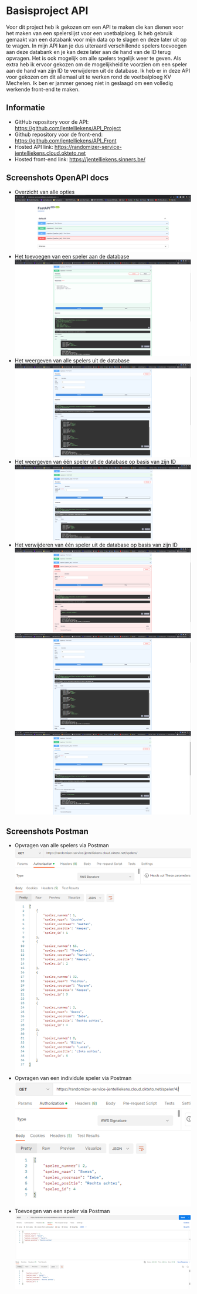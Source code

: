 # Basisproject API
Voor dit project heb ik gekozen om een API te maken die kan dienen voor het maken van een spelerslijst voor een voetbalploeg. 
Ik heb gebruik gemaakt van een databank voor mijn data op te slagen en deze later uit op te vragen. 
In mijn API kan je dus uiteraard verschillende spelers toevoegen aan deze databank en je kan deze later aan de hand van de ID terug opvragen. 
Het is ook mogelijk om alle spelers tegelijk weer te geven. 
Als extra heb ik ervoor gekozen om de mogelijkheid te voorzien om een speler aan de hand van zijn ID te verwijderen uit de database. 
Ik heb er in deze API voor gekozen om dit allemaal uit te werken rond de voetbalploeg KV Mechelen.
Ik ben er jammer genoeg niet in geslaagd om een volledig werkende front-end te maken.

## Informatie
* GitHub repository voor de API: https://github.com/jentelliekens/API_Project 
* Github repository voor de front-end: https://github.com/jentelliekens/API_Front 
* Hosted API link: https://randomizer-service-jentelliekens.cloud.okteto.net
* Hosted front-end link: https://jentelliekens.sinners.be/

## Screenshots OpenAPI docs
* Overzicht van alle opties ![OpenAPI_overzicht.PNG](Afbeeldingen/OpenAPI_overzicht.PNG)
* Het toevoegen van een speler aan de database ![Post.PNG](Afbeeldingen/Post.PNG)
* Het weergeven van alle spelers uit de database ![GET_Spelers.PNG](Afbeeldingen/GET_Spelers.PNG)
* Het weergeven van één speler uit de database op basis van zijn ID ![GET_Speler.PNG](Afbeeldingen/GET_Speler.PNG)
* Het verwijderen van één speler uit de database op basis van zijn ID ![Delete.PNG](Afbeeldingen/Delete.PNG) ![Delete_Bewijs.PNG](Afbeeldingen/Delete_Bewijs.PNG) ![Delete_Bewijs2.PNG](Afbeeldingen/Delete_Bewijs2.PNG)

## Screenshots Postman
* Opvragen van alle spelers via Postman ![Postman_Spelers.PNG](Afbeeldingen/Postman_Spelers.PNG)
* Opvragen van een individule speler via Postman ![Postman_Speler.PNG](Afbeeldingen/Postman_Speler.PNG)
* Toevoegen van een speler via Postman ![Postman_Post.PNG](Afbeeldingen/Postman_Post.PNG)